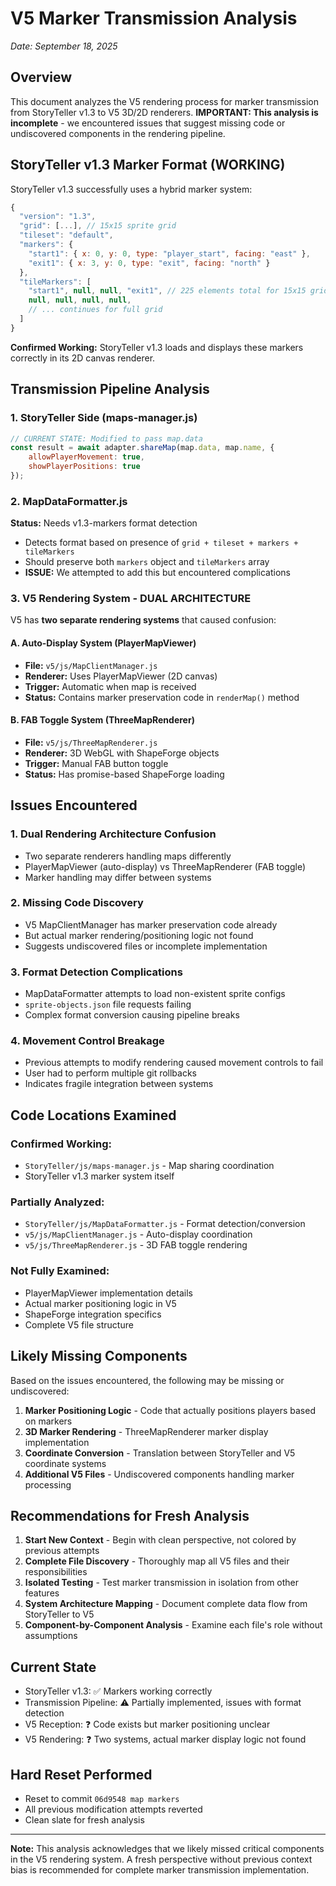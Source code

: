 # V5 Marker Transmission Analysis
*Date: September 18, 2025*

## Overview
This document analyzes the V5 rendering process for marker transmission from StoryTeller v1.3 to V5 3D/2D renderers. **IMPORTANT: This analysis is incomplete** - we encountered issues that suggest missing code or undiscovered components in the rendering pipeline.

## StoryTeller v1.3 Marker Format (WORKING)
StoryTeller v1.3 successfully uses a hybrid marker system:

```javascript
{
  "version": "1.3",
  "grid": [...], // 15x15 sprite grid
  "tileset": "default",
  "markers": {
    "start1": { x: 0, y: 0, type: "player_start", facing: "east" },
    "exit1": { x: 3, y: 0, type: "exit", facing: "north" }
  },
  "tileMarkers": [
    "start1", null, null, "exit1", // 225 elements total for 15x15 grid
    null, null, null, null,
    // ... continues for full grid
  ]
}
```

**Confirmed Working:** StoryTeller v1.3 loads and displays these markers correctly in its 2D canvas renderer.

## Transmission Pipeline Analysis

### 1. StoryTeller Side (maps-manager.js)
```javascript
// CURRENT STATE: Modified to pass map.data
const result = await adapter.shareMap(map.data, map.name, {
    allowPlayerMovement: true,
    showPlayerPositions: true
});
```

### 2. MapDataFormatter.js
**Status:** Needs v1.3-markers format detection
- Detects format based on presence of `grid + tileset + markers + tileMarkers`
- Should preserve both `markers` object and `tileMarkers` array
- **ISSUE:** We attempted to add this but encountered complications

### 3. V5 Rendering System - DUAL ARCHITECTURE
V5 has **two separate rendering systems** that caused confusion:

#### A. Auto-Display System (PlayerMapViewer)
- **File:** `v5/js/MapClientManager.js`
- **Renderer:** Uses PlayerMapViewer (2D canvas)
- **Trigger:** Automatic when map is received
- **Status:** Contains marker preservation code in `renderMap()` method

#### B. FAB Toggle System (ThreeMapRenderer)
- **File:** `v5/js/ThreeMapRenderer.js` 
- **Renderer:** 3D WebGL with ShapeForge objects
- **Trigger:** Manual FAB button toggle
- **Status:** Has promise-based ShapeForge loading

## Issues Encountered

### 1. **Dual Rendering Architecture Confusion**
- Two separate renderers handling maps differently
- PlayerMapViewer (auto-display) vs ThreeMapRenderer (FAB toggle)
- Marker handling may differ between systems

### 2. **Missing Code Discovery**
- V5 MapClientManager has marker preservation code already
- But actual marker rendering/positioning logic not found
- Suggests undiscovered files or incomplete implementation

### 3. **Format Detection Complications**
- MapDataFormatter attempts to load non-existent sprite configs
- `sprite-objects.json` file requests failing
- Complex format conversion causing pipeline breaks

### 4. **Movement Control Breakage**
- Previous attempts to modify rendering caused movement controls to fail
- User had to perform multiple git rollbacks
- Indicates fragile integration between systems

## Code Locations Examined

### Confirmed Working:
- `StoryTeller/js/maps-manager.js` - Map sharing coordination
- StoryTeller v1.3 marker system itself

### Partially Analyzed:
- `StoryTeller/js/MapDataFormatter.js` - Format detection/conversion
- `v5/js/MapClientManager.js` - Auto-display coordination  
- `v5/js/ThreeMapRenderer.js` - 3D FAB toggle rendering

### Not Fully Examined:
- PlayerMapViewer implementation details
- Actual marker positioning logic in V5
- ShapeForge integration specifics
- Complete V5 file structure

## Likely Missing Components

Based on the issues encountered, the following may be missing or undiscovered:

1. **Marker Positioning Logic** - Code that actually positions players based on markers
2. **3D Marker Rendering** - ThreeMapRenderer marker display implementation  
3. **Coordinate Conversion** - Translation between StoryTeller and V5 coordinate systems
4. **Additional V5 Files** - Undiscovered components handling marker processing

## Recommendations for Fresh Analysis

1. **Start New Context** - Begin with clean perspective, not colored by previous attempts
2. **Complete File Discovery** - Thoroughly map all V5 files and their responsibilities
3. **Isolated Testing** - Test marker transmission in isolation from other features
4. **System Architecture Mapping** - Document complete data flow from StoryTeller to V5
5. **Component-by-Component Analysis** - Examine each file's role without assumptions

## Current State
- StoryTeller v1.3: ✅ Markers working correctly
- Transmission Pipeline: ⚠️ Partially implemented, issues with format detection
- V5 Reception: ❓ Code exists but marker positioning unclear
- V5 Rendering: ❓ Two systems, actual marker display logic not found

## Hard Reset Performed
- Reset to commit `06d9548 map markers`
- All previous modification attempts reverted
- Clean slate for fresh analysis

---

**Note:** This analysis acknowledges that we likely missed critical components in the V5 rendering system. A fresh perspective without previous context bias is recommended for complete marker transmission implementation.